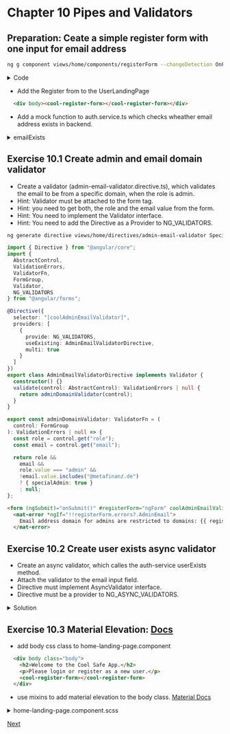 # Chapter 10 Pipes and Validators

## Preparation: Ceate a simple register form with one input for email address

```bash
ng g component views/home/components/registerForm --changeDetection OnPush
```

<details><summary>Code</summary>

- register-form.component.html

```html
<form (ngSubmit)="onSubmit()" #registerForm="ngForm">
  <mat-form-field>
    <mat-select placeholder="Role" #roleInput [(value)]="state.role" matInput name="role" [(ngModel)]="state.role">
      <mat-option *ngFor="let role of roles" [value]="role">
        {{ role }}
      </mat-option>
    </mat-select>
  </mat-form-field>
  <mat-error *ngIf="!!registerForm.errors?.AdminEmail && (email.touched || email.dirty)">
    Email address domain for admins are restricted.
  </mat-error>

  <mat-form-field>
    <input
      email
      required
      name="email"
      [(ngModel)]="state.email"
      matInput
      placeholder="Email"
      #email="ngModel"
      autocomplete="section-register email"
      [ngModelOptions]="{ updateOn: 'blur' }"
    />
    <mat-error *ngIf="email?.errors?.userExists">
      user does not exists
    </mat-error>
    <mat-error *ngIf="email?.errors?.email">
      Please enter a valid email address
    </mat-error>
    <mat-error *ngIf="email?.errors?.required"> Email is <strong>required</strong> </mat-error>
  </mat-form-field>

  <button [disabled]="!registerForm.valid" mat-button color="primary">
    Register
  </button>
</form>
```
- register-form.component.ts

```typescript

import { Component, OnInit, ChangeDetectionStrategy } from '@angular/core';

@Component({
  selector: 'cool-register-form',
  templateUrl: './register-form.component.html',
  styleUrls: ['./register-form.component.scss'],
  changeDetection: ChangeDetectionStrategy.OnPush,
})
export class RegisterFormComponent implements OnInit {
  roles = ['Customer', 'Administrator'];
  state = { email: '', role: 'Customer' };

  constructor() {}

  ngOnInit() {}

  onSubmit() {
    console.log('Register user with email: ', this.state.email);
  }
}


```

- home-module.ts

```typescript

import { NgModule } from '@angular/core';
import { CommonModule } from '@angular/common';

import { HomeRoutingModule } from './home-routing.module';
import { LayoutModule } from '~layout/layout.module';
import { SafeModule } from '~safe/safe.module';
import { HomeLandingPageComponent } from './home-landing-page/home-landing-page.component';
import { MatListModule, MatFormFieldModule, MatInputModule, MatSelectModule } from '@angular/material';
import { RegisterFormComponent } from './components/register-form/register-form.component';
import { FormsModule } from '@angular/forms';

@NgModule({
  declarations: [HomeLandingPageComponent, RegisterFormComponent],
  imports: [
    CommonModule,
    HomeRoutingModule,
    LayoutModule,
    MatListModule,
    FormsModule,
    MatFormFieldModule,
    MatInputModule,
    MatSelectModule,
  ],
})
export class HomeModule {}

```

</details>

- Add the Register from to the UserLandingPage

```html
  <div body><cool-register-form></cool-register-form></div>
```

- Add a mock function to auth.service.ts which checks wheather email address exists in backend.

<details><summary>emailExists</summary>

```typescript
  emailExists(email: string): Promise<boolean> {
    return timer(300)
      .pipe(
        map(time => {
          if (
            Math.random()*100 < 20
          ) {
            return true;
          } else {
            return false;
          }
        })
      )
      .toPromise();
  }
```

</details>

## Exercise 10.1 Create admin and email domain validator

- Create a validator (admin-email-validator.directive.ts), which validates the email to be from a specific domain, when the role is admin.
- Hint: Validator must be attached to the form tag.
- Hint: you need to get both, the role and the email value from the form.
- Hint: You need to implement the Validator interface.
- Hint: You need to add the Directive as a Provider to NG_VALIDATORS.

```bash
ng generate directive views/home/directives/admin-email-validator SpecialAdminValidatorDirective --module home
```

```typescript
import { Directive } from "@angular/core";
import {
  AbstractControl,
  ValidationErrors,
  ValidatorFn,
  FormGroup,
  Validator,
  NG_VALIDATORS
} from "@angular/forms";

@Directive({
  selector: "[coolAdminEmailValidator]",
  providers: [
    {
      provide: NG_VALIDATORS,
      useExisting: AdminEmailValidatorDirective,
      multi: true
    }
  ]
})
export class AdminEmailValidatorDirective implements Validator {
  constructor() {}
  validate(control: AbstractControl): ValidationErrors | null {
    return adminDomainValidator(control);
  }
}

export const adminDomainValidator: ValidatorFn = (
  control: FormGroup
): ValidationErrors | null => {
  const role = control.get("role");
  const email = control.get("email");

  return role &&
    email &&
    role.value === "admin" &&
    !email.value.includes("@metafinanz.de")
    ? { specialAdmin: true }
    : null;
};
```

```html
<form (ngSubmit)="onSubmit()" #registerForm="ngForm" coolAdminEmailValidator>
  <mat-error *ngIf="!!registerForm.errors?.AdminEmail">
    Email address domain for admins are restricted to domains: {{ registerForm?.errors?.AdminEmail?.domains }}
  </mat-error>
```

</details>

## Exercise 10.2 Create user exists async validator

- Create an async validator, which calles the auth-service userExists method.
- Attach the validator to the email input field.
- Directive must implement AsyncValidator interface.
- Directive must be a provider to NG_ASYNC_VALIDATORS.

<details><summary>Solution</summary>

Create user-exists-validator.directive.ts

```bash
ng generate directive views/home/directives/user-exists-validator UserExistsValidatorDirective --module home
```

```typescript
import { Directive } from "@angular/core";
import {
  AsyncValidator,
  ValidationErrors,
  AbstractControl,
  NG_ASYNC_VALIDATORS
} from "@angular/forms";
import { Observable, from } from "rxjs";
import { map, catchError, take } from "rxjs/operators";
import { AuthService } from "~core/services/auth.service";

@Directive({
  selector: "[coolUserExistsValidator]",
  providers: [
    {
      provide: NG_ASYNC_VALIDATORS,
      useExisting: UserExistsValidatorDirective,
      multi: true
    }
  ]
})
export class UserExistsValidatorDirective implements AsyncValidator {
  constructor(private service: AuthService) {}

  validate(
    ctrl: AbstractControl
  ): Promise<ValidationErrors | null> | Observable<ValidationErrors | null> {
    console.log("UserExistsDirective", ctrl);
    return from(this.service.emailExists(ctrl.value)).pipe(
      map(isTaken => (isTaken ? { userExists: "user already exists" } : null)),
      catchError(() => null)
    );
  }
}
```

</details>

## Exercise 10.3 Material Elevation: [Docs](https://material.io/design/environment/elevation.html)

- add body css class to home-landing-page.component

```html
  <div body class="body">
    <h2>Welcome to the Cool Safe App.</h2>
    <p>Please login or register as a new user.</p>
    <cool-register-form></cool-register-form>
  </div>
```

- use mixins to add material elevation to the body class. [Material Docs](https://material.angular.io/guide/elevation)

<details><summary>home-landing-page.component.scss</summary>

```scss
@import "~@angular/material/theming";
.body {
  // Adds a shadow for elevation level 2 with default color and full opacity:
  @include mat-elevation(2);
  padding: 20px;
  margin: 10px;
}
```

</details>

[Next](chapter11.md)
